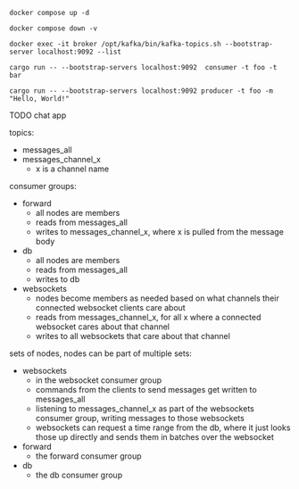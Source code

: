 ```
docker compose up -d
```

```
docker compose down -v
```

```
docker exec -it broker /opt/kafka/bin/kafka-topics.sh --bootstrap-server localhost:9092 --list
```

```
cargo run -- --bootstrap-servers localhost:9092  consumer -t foo -t bar
```

```
cargo run -- --bootstrap-servers localhost:9092 producer -t foo -m "Hello, World!"
```



TODO chat app

topics:
- messages_all
- messages_channel_x
	- x is a channel name

consumer groups:
- forward
	- all nodes are members
	- reads from messages_all
	- writes to messages_channel_x, where x is pulled from the message body
- db
	- all nodes are members
	- reads from messages_all
	- writes to db
- websockets
	- nodes become members as needed based on what channels their connected websocket clients care about
	- reads from messages_channel_x, for all x where a connected websocket cares about that channel
	- writes to all websockets that care about that channel

sets of nodes, nodes can be part of multiple sets:
- websockets
	- in the websocket consumer group
	- commands from the clients to send messages get written to messages_all
	- listening to messages_channel_x as part of the websockets consumer group, writing messages to those websockets
	- websockets can request a time range from the db, where it just looks those up directly and sends them in batches over the websocket
- forward
	- the forward consumer group
- db
	- the db consumer group
